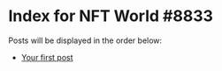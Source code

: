# Index for NFT World #8833
Posts will be displayed in the order below:

- [Your first post](./001-first.md)

